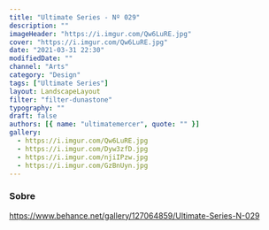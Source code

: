 ```yaml
---
title: "Ultimate Series - Nº 029"
description: ""
imageHeader: "https://i.imgur.com/Qw6LuRE.jpg"
cover: "https://i.imgur.com/Qw6LuRE.jpg"
date: "2021-03-31 22:30"
modifiedDate: ""
channel: "Arts"
category: "Design"
tags: ["Ultimate Series"]
layout: LandscapeLayout
filter: "filter-dunastone"
typography: ""
draft: false
authors: [{ name: "ultimatemercer", quote: "" }]
gallery:
  - https://i.imgur.com/Qw6LuRE.jpg
  - https://i.imgur.com/Dyw3zfD.jpg
  - https://i.imgur.com/njiIPzw.jpg
  - https://i.imgur.com/GzBnUyn.jpg
---
```


### Sobre

https://www.behance.net/gallery/127064859/Ultimate-Series-N-029
